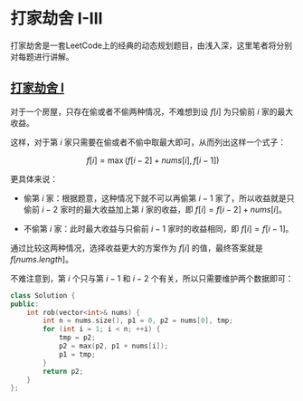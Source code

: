 # 打家劫舍 I-III

打家劫舍是一套LeetCode上的经典的动态规划题目，由浅入深，这里笔者将分别对每题进行讲解。

## [打家劫舍 I](https://leetcode.cn/problems/house-robber/description/)

对于一个房屋，只存在偷或者不偷两种情况，不难想到设 $f[i]$ 为只偷前 $i$ 家的最大收益。

这样，对于第 $i$ 家只需要在偷或者不偷中取最大即可，从而列出这样一个式子：

$$ f[i] = \max(f[i-2] + nums[i], f[i-1])$$

更具体来说：

- 偷第 $i$ 家：根据题意，这种情况下就不可以再偷第 $i-1$ 家了，所以收益就是只偷前 $i-2$ 家时的最大收益加上第 $i$ 家的收益，即 $f[i] = f[i-2] + nums[i]$。

- 不偷第 $i$ 家：此时最大收益与只偷前 $i-1$ 家时的收益相同，即 $f[i] = f[i-1]$。  

通过比较这两种情况，选择收益更大的方案作为 $f[i]$ 的值，最终答案就是$f[nums.length]$。

不难注意到，第 $i$ 个只与第 $i-1$ 和 $i-2$ 个有关，所以只需要维护两个数据即可：

```cpp
class Solution {
public:
    int rob(vector<int>& nums) {
        int n = nums.size(), p1 = 0, p2 = nums[0], tmp;
        for (int i = 1; i < n; ++i) {
            tmp = p2;
            p2 = max(p2, p1 + nums[i]);
            p1 = tmp;
        }
        return p2;
    }
};
```
